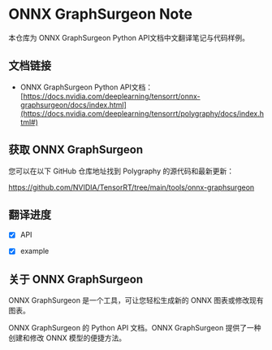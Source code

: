 # ONNX GraphSurgeon Note

本仓库为 ONNX GraphSurgeon Python API文档中文翻译笔记与代码样例。

## 文档链接

- ONNX GraphSurgeon Python API文档：[https://docs.nvidia.com/deeplearning/tensorrt/onnx-graphsurgeon/docs/index.html](https://docs.nvidia.com/deeplearning/tensorrt/polygraphy/docs/index.html#)

## 获取 ONNX GraphSurgeon

您可以在以下 GitHub 仓库地址找到 Polygraphy 的源代码和最新更新：

https://github.com/NVIDIA/TensorRT/tree/main/tools/onnx-graphsurgeon

## 翻译进度

+ [x] API
+ [x] example


## 关于 ONNX GraphSurgeon

ONNX GraphSurgeon 是一个工具，可让您轻松生成新的 ONNX 图表或修改现有图表。

ONNX GraphSurgeon 的 Python API 文档。ONNX GraphSurgeon 提供了一种创建和修改 ONNX 模型的便捷方法。